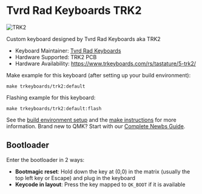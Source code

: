 # Tvrd Rad Keyboards TRK2

![TRK2](https://i.imgur.com/iO2zIIT.jpeg)

Custom keyboard designed by Tvrd Rad Keyboards aka TRK2

* Keyboard Maintainer: [Tvrd Rad Keyboards](https://www.trkeyboards.com)
* Hardware Supported: TRK2 PCB
* Hardware Availability: https://www.trkeyboards.com/rs/tastature/5-trk2/

Make example for this keyboard (after setting up your build environment):

    make trkeyboards/trk2:default

Flashing example for this keyboard:

    make trkeyboards/trk2:default:flash

See the [build environment setup](https://docs.qmk.fm/#/getting_started_build_tools) and the [make instructions](https://docs.qmk.fm/#/getting_started_make_guide) for more information. Brand new to QMK? Start with our [Complete Newbs Guide](https://docs.qmk.fm/#/newbs).
## Bootloader

Enter the bootloader in 2 ways:

* **Bootmagic reset**: Hold down the key at (0,0) in the matrix (usually the top left key or Escape) and plug in the keyboard
* **Keycode in layout**: Press the key mapped to `QK_BOOT` if it is available
